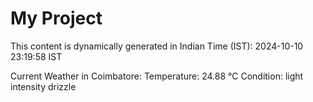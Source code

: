 # My Project

This content is dynamically generated in Indian Time (IST): 2024-10-10 23:19:58 IST


Current Weather in Coimbatore:
Temperature: 24.88 °C
Condition: light intensity drizzle
